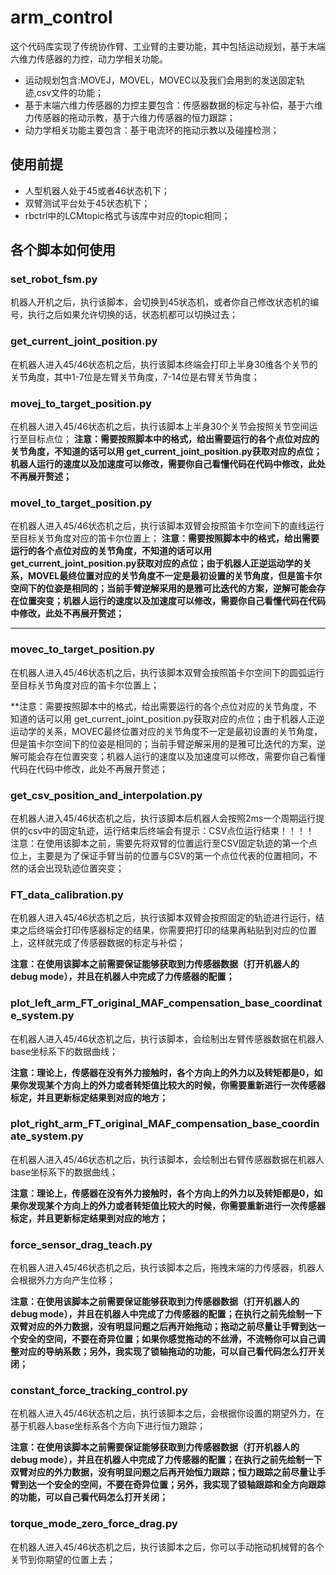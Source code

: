 # arm_control

这个代码库实现了传统协作臂、工业臂的主要功能，其中包括运动规划，基于末端六维力传感器的力控，动力学相关功能。

* 运动规划包含:MOVEJ，MOVEL，MOVEC以及我们会用到的发送固定轨迹,csv文件的功能；
* 基于末端六维力传感器的力控主要包含：传感器数据的标定与补偿，基于六维力传感器的拖动示教，基于六维力传感器的恒力跟踪；
* 动力学相关功能主要包含：基于电流环的拖动示教以及碰撞检测；

## 使用前提

* 人型机器人处于45或者46状态机下；
* 双臂测试平台处于45状态机下；
* rbctrl中的LCMtopic格式与该库中对应的topic相同；

## 各个脚本如何使用

### set_robot_fsm.py

机器人开机之后，执行该脚本，会切换到45状态机，或者你自己修改状态机的编号，执行之后如果允许切换的话，状态机都可以切换过去；

### get_current_joint_position.py

在机器人进入45/46状态机之后，执行该脚本终端会打印上半身30维各个关节的关节角度，其中1-7位是左臂关节角度，7-14位是右臂关节角度；

### movej_to_target_position.py

在机器人进入45/46状态机之后，执行该脚本上半身30个关节会按照关节空间运行至目标点位；
**注意：需要按照脚本中的格式，给出需要运行的各个点位对应的关节角度，不知道的话可以用 get_current_joint_position.py获取对应的点位；机器人运行的速度以及加速度可以修改，需要你自己看懂代码在代码中修改，此处不再展开赘述；**

### movel_to_target_position.py

在机器人进入45/46状态机之后，执行该脚本双臂会按照笛卡尔空间下的直线运行至目标关节角度对应的笛卡尔位置上；
**注意：需要按照脚本中的格式，给出需要运行的各个点位对应的关节角度，不知道的话可以用 get_current_joint_position.py获取对应的点位；由于机器人正逆运动学的关系，MOVEL最终位置对应的关节角度不一定是最初设置的关节角度，但是笛卡尔空间下的位姿是相同的；当前手臂逆解采用的是雅可比迭代的方案，逆解可能会存在位置突变；机器人运行的速度以及加速度可以修改，需要你自己看懂代码在代码中修改，此处不再展开赘述；**

---

### movec_to_target_position.py

在机器人进入45/46状态机之后，执行该脚本双臂会按照笛卡尔空间下的圆弧运行至目标关节角度对应的笛卡尔位置上；

**注意：需要按照脚本中的格式，给出需要运行的各个点位对应的关节角度，不知道的话可以用 get_current_joint_position.py获取对应的点位；由于机器人正逆运动学的关系，MOVEC最终位置对应的关节角度不一定是最初设置的关节角度，但是笛卡尔空间下的位姿是相同的；当前手臂逆解采用的是雅可比迭代的方案，逆解可能会存在位置突变；机器人运行的速度以及加速度可以修改，需要你自己看懂代码在代码中修改，此处不再展开赘述；

### get_csv_position_and_interpolation.py

在机器人进入45/46状态机之后，执行该脚本后机器人会按照2ms一个周期运行提供的csv中的固定轨迹，运行结束后终端会有提示：CSV点位运行结束！！！！
注意：在使用该脚本之前，需要先将双臂的位置运行至CSV固定轨迹的第一个点位上，主要是为了保证手臂当前的位置与CSV的第一个点位代表的位置相同，不然的话会出现轨迹位置突变；

### FT_data_calibration.py

在机器人进入45/46状态机之后，执行该脚本双臂会按照固定的轨迹进行运行，结束之后终端会打印传感器标定的结果，你需要把打印的结果再粘贴到对应的位置上，这样就完成了传感器数据的标定与补偿；

**注意：在使用该脚本之前需要保证能够获取到力传感器数据（打开机器人的debug mode），并且在机器人中完成了力传感器的配置；**

### plot_left_arm_FT_original_MAF_compensation_base_coordinate_system.py

在机器人进入45/46状态机之后，执行该脚本，会绘制出左臂传感器数据在机器人base坐标系下的数据曲线；

**注意：理论上，传感器在没有外力接触时，各个方向上的外力以及转矩都是0，如果你发现某个方向上的外力或者转矩值比较大的时候，你需要重新进行一次传感器标定，并且更新标定结果到对应的地方；**

### plot_right_arm_FT_original_MAF_compensation_base_coordinate_system.py

在机器人进入45/46状态机之后，执行该脚本，会绘制出右臂传感器数据在机器人base坐标系下的数据曲线；

**注意：理论上，传感器在没有外力接触时，各个方向上的外力以及转矩都是0，如果你发现某个方向上的外力或者转矩值比较大的时候，你需要重新进行一次传感器标定，并且更新标定结果到对应的地方；**

### force_sensor_drag_teach.py

在机器人进入45/46状态机之后，执行该脚本之后，拖拽末端的力传感器，机器人会根据外力方向产生位移；

**注意：在使用该脚本之前需要保证能够获取到力传感器数据（打开机器人的debug mode），并且在机器人中完成了力传感器的配置；在执行之前先绘制一下双臂对应的外力数据，没有明显问题之后再开始拖动；拖动之前尽量让手臂到达一个安全的空间，不要在奇异位置；如果你感觉拖动的不丝滑，不流畅你可以自己调整对应的导纳系数；另外，我实现了锁轴拖动的功能，可以自己看代码怎么打开关闭；**

### constant_force_tracking_control.py

在机器人进入45/46状态机之后，执行该脚本之后，会根据你设置的期望外力，在基于机器人base坐标系各个方向下进行恒力跟踪；

**注意：在使用该脚本之前需要保证能够获取到力传感器数据（打开机器人的debug mode），并且在机器人中完成了力传感器的配置；在执行之前先绘制一下双臂对应的外力数据，没有明显问题之后再开始恒力跟踪；恒力跟踪之前尽量让手臂到达一个安全的空间，不要在奇异位置；另外，我实现了锁轴跟踪和全方向跟踪的功能，可以自己看代码怎么打开关闭；**

### torque_mode_zero_force_drag.py

在机器人进入45/46状态机之后，执行该脚本之后，你可以手动拖动机械臂的各个关节到你期望的位置上去；
